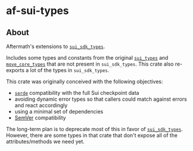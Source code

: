 # af-sui-types

## About

<!-- cargo-rdme start -->

Aftermath's extensions to [`sui_sdk_types`].

Includes some types and constants from the original [`sui_types`] and [`move_core_types`] that
are not present in `sui_sdk_types`. This crate also re-exports a lot of the types in
`sui_sdk_types`.

This crate was originally conceived with the following objectives:
- [`serde`] compatibility with the full Sui checkpoint data
- avoiding dynamic error types so that callers could match against errors and react accordingly
- using a minimal set of dependencies
- [SemVer](https://doc.rust-lang.org/cargo/reference/semver.html) compatibility

<div class="warning">

The long-term plan is to deprecate most of this in favor of [`sui_sdk_types`]. However, there
are some types in that crate that don't expose all of the attributes/methods we need yet.

</div>

[`serde`]: https://docs.rs/serde/latest/serde/index.html
[`sui_types`]: https://mystenlabs.github.io/sui/sui_types/index.html
[`move_core_types`]: https://github.com/MystenLabs/sui/tree/main/external-crates/move/crates/move-core-types
[`sui_sdk_types`]: https://docs.rs/sui-sdk-types/latest/sui_sdk_types/

<!-- cargo-rdme end -->
